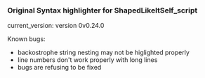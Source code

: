 ### Original Syntax highlighter for ShapedLikeItSelf_script
current_version: version 0v0.24.0

Known bugs:
* backostrophe string nesting may not be higlighted properly
* line numbers don't work properly with long lines
* bugs are refusing to be fixed
